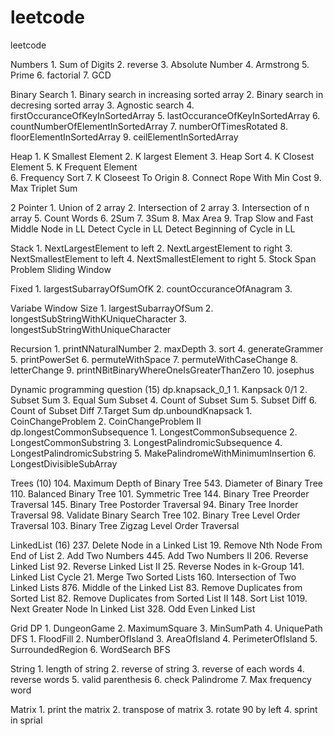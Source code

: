 # leetcode
leetcode

Numbers
	1. Sum of Digits
	2. reverse
	3. Absolute Number
	4. Armstrong
	5. Prime
	6. factorial
	7. GCD
	
Binary Search
	1. Binary search in increasing sorted array
	2. Binary search in decresing sorted array
	3. Agnostic search
	4. firstOccuranceOfKeyInSortedArray
	5. lastOccuranceOfKeyInSortedArray
	6. countNumberOfElementInSortedArray
	7. numberOfTimesRotated
	8. floorElementInSortedArray
	9. ceilElementInSortedArray
	
Heap
	1. K Smallest Element 
	2. K largest Element
	3. Heap Sort
	4. K Closest Element 
	5. K Frequent Element  
	6. Frequency Sort
	7. K Closeest To Origin
	8. Connect Rope With Min Cost
	9. Max Triplet Sum
	
2 Pointer
	1. Union of 2 array
	2. Intersection of 2 array
	3. Intersection of n array
	5. Count Words
	6. 2Sum
	7. 3Sum
	8. Max Area 
	9. Trap
Slow and Fast
	Middle Node in LL
	Detect Cycle in LL
	Detect Beginning of Cycle in LL
	
Stack
	1. NextLargestElement to left
	2. NextLargestElement to right 
	3. NextSmallestElement to left
	4. NextSmallestElement to right
	5. Stock Span Problem
Sliding Window 

Fixed 
	1. largestSubarrayOfSumOfK
	2. countOccuranceOfAnagram
	3. 

Variabe Window Size
	1. largestSubarrayOfSum
	2. longestSubStringWithKUniqueCharacter
	3. longestSubStringWithUniqueCharacter
	
Recursion 
	1. printNNaturalNumber
	2. maxDepth
	3. sort
	4. generateGrammer
	5. printPowerSet
	6. permuteWithSpace
	7. permuteWithCaseChange
	8. letterChange
	9. printNBitBinaryWhereOneIsGreaterThanZero
	10. josephus
	
Dynamic programming question (15)
     dp.knapsack_0_1
          1. Kanpsack 0/1
          2. Subset Sum
          3. Equal Sum Subset
          4. Count of Subset Sum
          5. Subset Diff
          6. Count of Subset Diff
          7.Target Sum
     dp.unboundKnapsack
          1. CoinChangeProblem
          2. CoinChangeProblem II
     dp.longestCommonSubsequence
          1. LongestCommonSubsequence
          2. LongestCommonSubstring
          3. LongestPalindromicSubsequence
          4. LongestPalindromicSubstring
          5. MakePalindromeWithMinimumInsertion
          6. LongestDivisibleSubArray

Trees (10)
     104. Maximum Depth of Binary Tree
     543. Diameter of Binary Tree
     110. Balanced Binary Tree
     101. Symmetric Tree
     144. Binary Tree Preorder Traversal
     145. Binary Tree Postorder Traversal
     94. Binary Tree Inorder Traversal
     98. Validate Binary Search Tree
     102. Binary Tree Level Order Traversal
     103. Binary Tree Zigzag Level Order Traversal

LinkedList (16)
     237. Delete Node in a Linked List
     19. Remove Nth Node From End of List
     2. Add Two Numbers
     445. Add Two Numbers II
     206. Reverse Linked List
     92. Reverse Linked List II
     25. Reverse Nodes in k-Group
     141. Linked List Cycle
     21. Merge Two Sorted Lists
     160. Intersection of Two Linked Lists
     876. Middle of the Linked List
     83. Remove Duplicates from Sorted List
     82. Remove Duplicates from Sorted List II
     148. Sort List
     1019. Next Greater Node In Linked List
     328. Odd Even Linked List
     
Grid
     DP
         1. DungeonGame
         2. MaximumSquare
         3. MinSumPath
         4. UniquePath
     DFS
         1. FloodFill
         2. NumberOfIsland
         3. AreaOfIsland
         4. PerimeterOfIsland
         5. SurroundedRegion
         6. WordSearch
     BFS
	 
	 
String
	1. length of string
	2. reverse of string 
	3. reverse of each words
	4. reverse words 
	5. valid parenthesis
	6. check Palindrome
	7. Max frequency word
	



Matrix
	1. print the matrix
	2. transpose of matrix
	3. rotate 90 by left
	4. sprint in sprial


	
	
         
